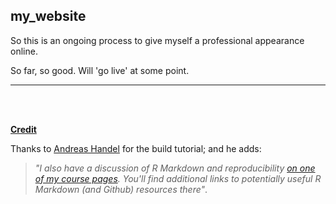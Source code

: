 ## my_website

So this is an ongoing process to give myself a professional appearance online.

So far, so good. Will 'go live' at some point.



***

<br>
<br>

__<u>Credit</u>__

Thanks to [Andreas Handel](https://www.andreashandel.com/post/github-website/) for the build tutorial; and he adds:

>_"I also have a discussion of R Markdown and reproducibility [on one of my course pages](https://andreashandel.github.io/MADAcourse/1e_ToolsforReproducibility.html). You'll find additional links to potentially useful R Markdown (and Github) resources there"_.
